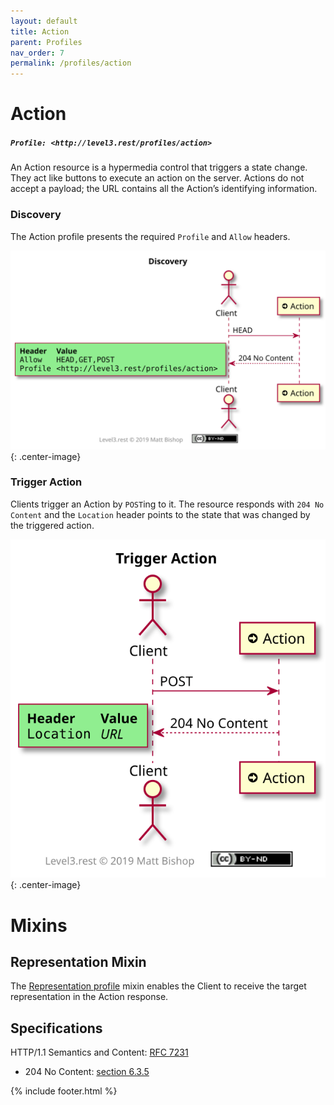 ```yaml
---
layout: default
title: Action
parent: Profiles
nav_order: 7
permalink: /profiles/action
---
```

# Action

##### `Profile: <http://level3.rest/profiles/action>`

An Action resource is a hypermedia control that triggers a state change. They act like buttons to execute an action on the server. Actions do not accept a payload; the URL contains all the Action’s identifying information.

### Discovery

The Action profile presents the required `Profile` and `Allow` headers.

![](action/discovery.svg){: .center-image}

### Trigger Action

Clients trigger an Action by `POST`ing to it. The resource responds with `204 No Content` and the `Location` header points to the state that was changed by the triggered action.

![](action/trigger.svg){: .center-image}

# Mixins

## Representation Mixin

The [Representation profile](representation.md) mixin enables the Client to receive the target representation in the Action response.

## Specifications

HTTP/1.1 Semantics and Content: [RFC 7231](https://tools.ietf.org/html/rfc7231)

- 204 No Content: [section 6.3.5](https://tools.ietf.org/html/rfc7231#section-6.3.5)

{% include footer.html %}